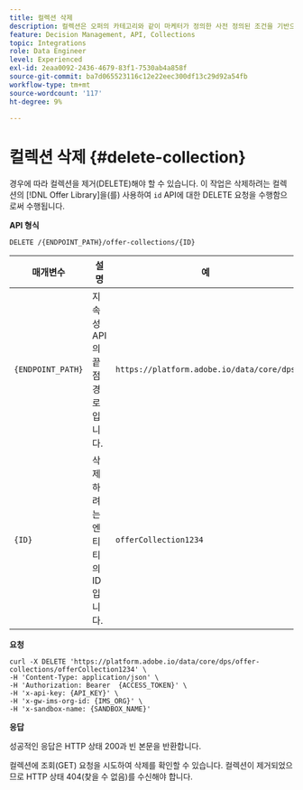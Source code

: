 ```yaml
---
title: 컬렉션 삭제
description: 컬렉션은 오퍼의 카테고리와 같이 마케터가 정의한 사전 정의된 조건을 기반으로 하는 오퍼의 하위 집합입니다.
feature: Decision Management, API, Collections
topic: Integrations
role: Data Engineer
level: Experienced
exl-id: 2eaa0092-2436-4679-83f1-7530ab4a858f
source-git-commit: ba7d065523116c12e22eec300df13c29d92a54fb
workflow-type: tm+mt
source-wordcount: '117'
ht-degree: 9%

---
```


# 컬렉션 삭제 {#delete-collection}

경우에 따라 컬렉션을 제거(DELETE)해야 할 수 있습니다. 이 작업은 삭제하려는 컬렉션의 [!DNL Offer Library]을(를) 사용하여 `id` API에 대한 DELETE 요청을 수행함으로써 수행됩니다.

**API 형식**

```http
DELETE /{ENDPOINT_PATH}/offer-collections/{ID}
```

| 매개변수 | 설명 | 예 |
| --------- | ----------- | ------- |
| `{ENDPOINT_PATH}` | 지속성 API의 끝점 경로입니다. | `https://platform.adobe.io/data/core/dps` |
| `{ID}` | 삭제하려는 엔티티의 ID입니다. | `offerCollection1234` |

**요청**

```shell
curl -X DELETE 'https://platform.adobe.io/data/core/dps/offer-collections/offerCollection1234' \
-H 'Content-Type: application/json' \
-H 'Authorization: Bearer  {ACCESS_TOKEN}' \
-H 'x-api-key: {API_KEY}' \
-H 'x-gw-ims-org-id: {IMS_ORG}' \
-H 'x-sandbox-name: {SANDBOX_NAME}' 
```

**응답**

성공적인 응답은 HTTP 상태 200과 빈 본문을 반환합니다.

컬렉션에 조회(GET) 요청을 시도하여 삭제를 확인할 수 있습니다. 컬렉션이 제거되었으므로 HTTP 상태 404(찾을 수 없음)를 수신해야 합니다.
